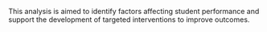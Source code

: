 This analysis is aimed to identify factors affecting student performance and support the development of targeted interventions to improve outcomes.
